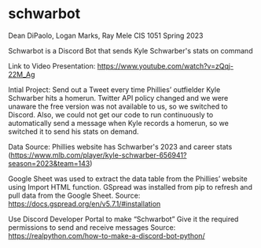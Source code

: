 # schwarbot
Dean DiPaolo, Logan Marks, Ray Mele
CIS 1051 Spring 2023

Schwarbot is a Discord Bot that sends Kyle Schwarber's stats on command

Link to Video Presentation: https://www.youtube.com/watch?v=zQqj-22M_Ag


Intial Project: 
Send out a Tweet every time Phillies’ outfielder Kyle Schwarber hits a homerun.
Twitter API policy changed and we were unaware the free version was not available to us, so we switched to Discord.
Also, we could not get our code to run continuously to automatically send a message when Kyle records a homerun, so we switched it to send his stats on demand.

Data Source:
Phillies website has Schwarber's 2023 and career stats (https://www.mlb.com/player/kyle-schwarber-656941?season=2023&team=143)

Google Sheet was used to extract the data table from the Phillies’ website using Import HTML function.
GSpread was installed from pip to refresh and pull data from the Google Sheet.
Source: https://docs.gspread.org/en/v5.7.1/#installation

Use Discord Developer Portal to make “Schwarbot”
Give it the required permissions to send and receive messages
Source: https://realpython.com/how-to-make-a-discord-bot-python/ 

